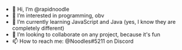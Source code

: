 - 👋 Hi, I’m @rapidnoodle
- 👀 I’m interested in programming, obv
- 🌱 I’m currently learning JavaScript and Java (yes, I know they are completely different)
- 💞️ I’m looking to collaborate on any project, because it's fun
- 📫 How to reach me: @Noodles#5211 on Discord

<!---
rapidnoodle/rapidnoodle is a ✨ special ✨ repository because its `README.md` (this file) appears on your GitHub profile.
You can click the Preview link to take a look at your changes.
--->
